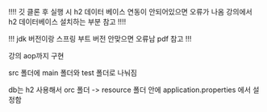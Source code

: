 !!!! 깃 클론 후 실행 시 h2 데이터 베이스 연동이 안되어있으면 오류가 나옴 강의에서 h2 데이터베이스 설치하는 부분 참고 !!!!

!!! jdk 버전이랑 스프링 부트 버전 안맞으면 오류남 pdf 참고 !!!

강의 aop까지 구현

src 폴더에 main 폴더와 test 폴더로 나눠짐

db는 h2 사용해서 orc 폴더 -> resource 폴더 안에 application.properties 에서 설정함
